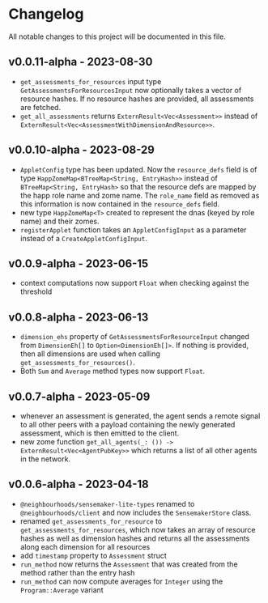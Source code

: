 # Changelog
All notable changes to this project will be documented in this file.

## v0.0.11-alpha - 2023-08-30
- `get_assessments_for_resources` input type `GetAssessmentsForResourcesInput` now optionally takes a vector of resource hashes. If no resource hashes are provided, all assessments are fetched.
- `get_all_assessments` returns `ExternResult<Vec<Assessment>>` instead of `ExternResult<Vec<AssessmentWithDimensionAndResource>>`.
## v0.0.10-alpha - 2023-08-29
- `AppletConfig` type has been updated. Now the `resource_defs` field is of type `HappZomeMap<BTreeMap<String, EntryHash>>` instead of `BTreeMap<String, EntryHash>` so that the resource defs are mapped by the happ role name and zome name. The `role_name` field as removed as this information is now contained in the `resource_defs` field.
- new type `HappZomeMap<T>` created to represent the dnas (keyed by role name) and their zomes.
- `registerApplet` function takes an `AppletConfigInput` as a parameter instead of a `CreateAppletConfigInput`.
## v0.0.9-alpha - 2023-06-15
- context computations now support `Float` when checking against the threshold
## v0.0.8-alpha - 2023-06-13
- `dimension_ehs` property of `GetAssessmentsForResourceInput` changed from `DimensionEh[]` to `Option<DimensionEh[]>`. If nothing is provided, then all dimensions are used when calling `get_assessments_for_resources()`.
- Both `Sum` and `Average` method types now support `Float`.
## v0.0.7-alpha - 2023-05-09
- whenever an assessment is generated, the agent sends a remote signal to all other peers with a payload containing the newly generated assessment, which is then emitted to the client.
- new zome function `get_all_agents(_: ()) -> ExternResult<Vec<AgentPubKey>>` which returns a list of all other agents in the network.
## v0.0.6-alpha - 2023-04-18
- `@neighbourhoods/sensemaker-lite-types` renamed to `@neighbourhoods/client` and now includes the `SensemakerStore` class.
- renamed `get_assessments_for_resource` to `get_assessments_for_resources`, which now takes an array of resource hashes as well as dimension hashes and returns all the assessments along each dimension for all resources
- add `timestamp` property to `Assessment` struct
- `run_method` now returns the `Assessment` that was created from the method rather than the entry hash
- `run_method` can now compute averages for `Integer` using the `Program::Average` variant